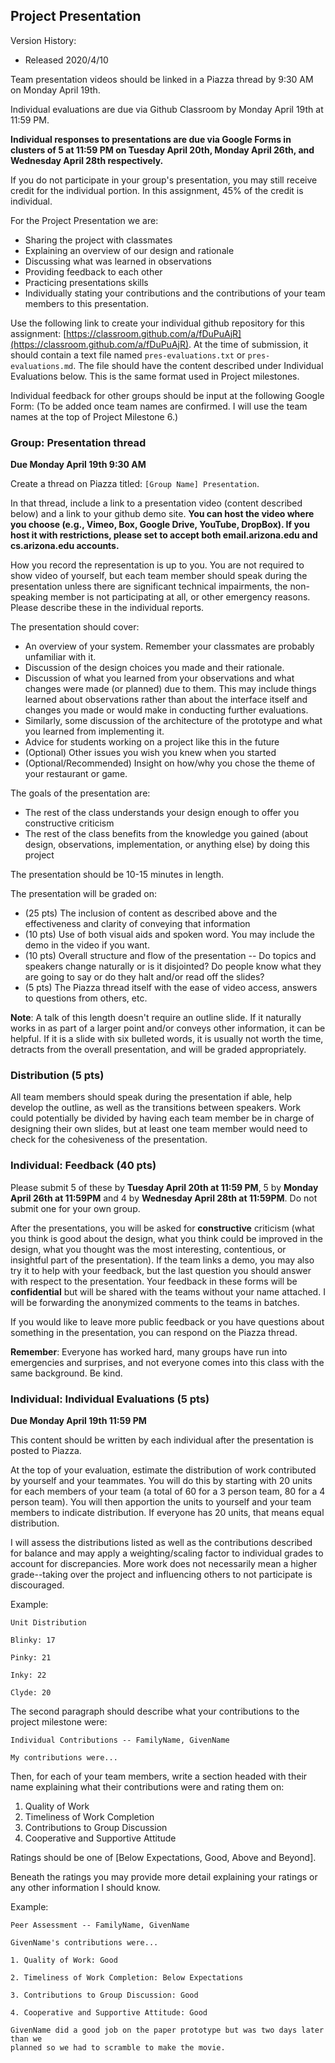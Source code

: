 ## Project Presentation

Version History: 

- Released 2020/4/10

Team presentation videos should be linked in a Piazza thread by 9:30 AM on
Monday April 19th.

Individual evaluations are due via Github Classroom by Monday April 19th at
11:59 PM.

**Individual responses to presentations are due via Google Forms in clusters
of 5 at 11:59 PM on Tuesday April 20th, Monday April 26th, and Wednesday April
28th respectively.**

If you do not participate in your group's presentation, you may still receive
credit for the individual portion. In this assignment, 45% of the credit is
individual.

For the Project Presentation we are:

- Sharing the project with classmates
- Explaining an overview of our design and rationale
- Discussing what was learned in observations
- Providing feedback to each other
- Practicing presentations skills 
- Individually stating your contributions and the contributions of your team
  members to this presentation.

Use the following link to create your individual github repository for this
assignment:
[https://classroom.github.com/a/fDuPuAjR](https://classroom.github.com/a/fDuPuAjR).
At the time of submission, it should contain a text file named
`pres-evaluations.txt` or `pres-evaluations.md`. The file should have the
content described under Individual Evaluations below. This is the same format
used in Project milestones.

Individual feedback for other groups should be input at the following Google
Form: (To be added once team names are confirmed. I will use the team names at
the top of Project Milestone 6.) 


### Group: Presentation thread

**Due Monday April 19th 9:30 AM**

Create a thread on Piazza titled: `[Group Name] Presentation`.

In that thread, include a link to a presentation video (content described
below) and a link to your github demo site. **You can host the video where you
choose (e.g., Vimeo, Box, Google Drive, YouTube, DropBox). If you host it with
restrictions, please set to accept both email.arizona.edu and cs.arizona.edu
accounts.**

How you record the representation is up to you. You are not required to show
video of yourself, but each team member should speak during the presentation
unless there are significant technical impairments, the non-speaking member is
not participating at all, or other emergency reasons.  Please describe these
in the individual reports.

The presentation should cover:

- An overview of your system. Remember your classmates are probably unfamiliar
  with it. 
- Discussion of the design choices you made and their rationale. 
- Discussion of what you learned from your observations and what changes were
  made (or planned) due to them. This may include things learned about observations rather
than about the interface itself and changes you made or would make in
conducting further evaluations.
- Similarly, some discussion of the architecture of the prototype and what you
  learned from implementing it.
- Advice for students working on a project like this in the future
- (Optional) Other issues you wish you knew when you started
- (Optional/Recommended) Insight on how/why you chose the theme of your
  restaurant or game.

The goals of the presentation are:

- The rest of the class understands your design enough to offer you
  constructive criticism
- The rest of the class benefits from the knowledge you gained (about design,
  observations, implementation, or anything else) by doing this project

The presentation should be 10-15 minutes in length. 

The presentation will be graded on:

- (25 pts) The inclusion of content as described above and the effectiveness and
  clarity of conveying that information
- (10 pts) Use of both visual aids and spoken word. You may include the demo
  in the video if you want.
- (10 pts) Overall structure and flow of the presentation -- Do topics and speakers
  change naturally or is it disjointed? Do people know what they are going to
say or do they halt and/or read off the slides?
- (5 pts) The Piazza thread itself with the ease of video access,
  answers to questions from others, etc.


**Note**: A talk of this length doesn't require an outline slide. If it
naturally works in as part of a larger point and/or conveys other information,
it can be helpful. If it is a slide with six bulleted words, it is usually not
worth the time, detracts from the overall presentation, and will be graded
appropriately.

### Distribution (5 pts)

All team members should speak during the presentation if able, help develop the
outline, as well as the transitions between speakers. Work could potentially
be divided by having each team member be in charge of designing their own
slides, but at least one team member would need to check for the cohesiveness
of the presentation.


### Individual: Feedback (40 pts)

Please submit 5 of these by **Tuesday April 20th at 11:59 PM**, 5 by **Monday
April 26th at 11:59PM** and 4 by **Wednesday April 28th at 11:59PM**. Do not
submit one for your own group.

After the presentations, you will be asked for **constructive** criticism
(what you think is good about the design, what you think could be improved in
the design, what you thought was the most interesting, contentious, or
insightful part of the presentation). If the team links a demo, you may also
try it to help with your feedback, but the last question you should answer
with respect to the presentation. Your feedback in these forms will be
**confidential** but will be shared with the teams without your name attached.
I will be forwarding the anonymized comments to the teams in batches.

If you would like to leave more public feedback or you have questions about
something in the presentation, you can respond on the Piazza thread.

**Remember**: Everyone has worked hard, many groups have run into emergencies
and surprises, and not everyone comes into this class with the
same background. Be kind.

 
### Individual: Individual Evaluations (5 pts) 

**Due Monday April 19th 11:59 PM**

This content should be written by each individual after the presentation is
posted to Piazza. 

At the top of your evaluation, estimate the distribution of work contributed
by yourself and your teammates. You will do this by starting with 20 units for
each members of your team (a total of 60 for a 3 person team, 80 for a 4
person team). You will then apportion the units to yourself and your team
members to indicate distribution. If everyone has 20 units, that means equal
distribution.

I will assess the distributions listed as well as the contributions described
for balance and may apply a weighting/scaling factor to individual grades to
account for discrepancies. More work does not necessarily mean a higher
grade--taking over the project and influencing others to not participate is
discouraged.


Example:
```
Unit Distribution

Blinky: 17

Pinky: 21

Inky: 22

Clyde: 20

```

The second paragraph should describe what your contributions to the project
milestone were:

```
Individual Contributions -- FamilyName, GivenName

My contributions were...
```

Then, for each of your team members, write a section headed with their name
explaining what their contributions were and rating them on:

1. Quality of Work
2. Timeliness of Work Completion
3. Contributions to Group Discussion
4. Cooperative and Supportive Attitude

Ratings should be one of [Below Expectations, Good, Above and Beyond]. 

Beneath the ratings you may provide more detail explaining your ratings or any
other information I should know.


Example:
```
Peer Assessment -- FamilyName, GivenName

GivenName's contributions were... 

1. Quality of Work: Good

2. Timeliness of Work Completion: Below Expectations

3. Contributions to Group Discussion: Good

4. Cooperative and Supportive Attitude: Good

GivenName did a good job on the paper prototype but was two days later than we
planned so we had to scramble to make the movie.
```

